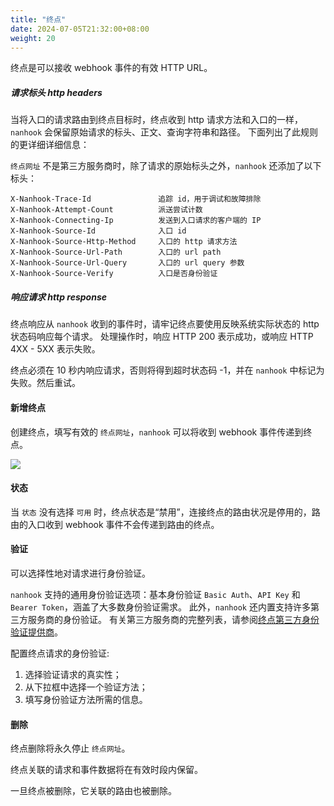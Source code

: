 ```yaml
---
title: "终点"
date: 2024-07-05T21:32:00+08:00
weight: 20
---
```


终点是可以接收 webhook 事件的有效 HTTP URL。

##### 请求标头 http headers

当将入口的请求路由到终点目标时，终点收到 http 请求方法和入口的一样，`nanhook` 会保留原始请求的标头、正文、查询字符串和路径。
下面列出了此规则的更详细详细信息：

`终点网址` 不是第三方服务商时，除了请求的原始标头之外，`nanhook` 还添加了以下标头：

```
X-Nanhook-Trace-Id               追踪 id，用于调试和故障排除
X-Nanhook-Attempt-Count          派送尝试计数
X-Nanhook-Connecting-Ip          发送到入口请求的客户端的 IP
X-Nanhook-Source-Id              入口 id
X-Nanhook-Source-Http-Method     入口的 http 请求方法
X-Nanhook-Source-Url-Path        入口的 url path
X-Nanhook-Source-Url-Query       入口的 url query 参数
X-Nanhook-Source-Verify          入口是否身份验证
```

##### 响应请求 http response

终点响应从 `nanhook` 收到的事件时，请牢记终点要使用反映系统实际状态的 http 状态码响应每个请求。
处理操作时，响应 HTTP 200 表示成功，或响应 HTTP 4XX - 5XX 表示失败。

终点必须在 10 秒内响应请求，否则将得到超时状态码 -1，并在 `nanhook` 中标记为失败。然后重试。

#### 新增终点

创建终点，填写有效的 `终点网址`，`nanhook` 可以将收到 webhook 事件传递到终点。

![](/docs/manual/new_endpoint.png)

#### 状态

当 `状态` 没有选择 `可用` 时，终点状态是“禁用”，连接终点的路由状况是停用的，路由的入口收到 webhook 事件不会传递到路由的终点。

#### 验证

可以选择性地对请求进行身份验证。

`nanhook` 支持的通用身份验证选项：基本身份验证 `Basic Auth`、`API Key` 和 `Bearer Token`，涵盖了大多数身份验证需求。
此外，`nanhook` 还内置支持许多第三方服务商的身份验证。
有关第三方服务商的完整列表，请参阅[终点第三方身份验证提供商](/docs/manual/authentication#endpoint)。

配置终点请求的身份验证:

1. 选择验证请求的真实性；
2. 从下拉框中选择一个验证方法；
3. 填写身份验证方法所需的信息。

#### 删除

终点删除将永久停止 `终点网址`。

终点关联的请求和事件数据将在有效时段内保留。

一旦终点被删除，它关联的路由也被删除。